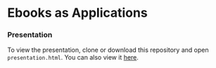 # Ebooks as Applications

### Presentation

To view the presentation, clone or download this repository and open `presentation.html`. You can also view it [here](http://htmlpreview.github.io/?https://github.com/smythp/ebooks-as-applications/blob/master/presentation.html#/sec-title-slide).
